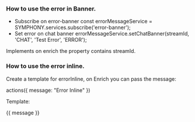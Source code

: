 ### How to use the error in Banner. 

- Subscribe on error-banner
  const errorMessageService = SYMPHONY.services.subscribe('error-banner');
- Set error on chat banner
  errorMessageService.setChatBanner(streamId, 'CHAT', 'Test Error', 'ERROR');

Implements on enrich the property contains streamId.

### How to use the error inline.

Create a template for errorInline, on Enrich you can pass the message:
  
  actions({ message: "Error Inline" })

Template:

<messageML>
  <span class="tempo-text-color--red">{{ message }}</span>
</messageML> 
